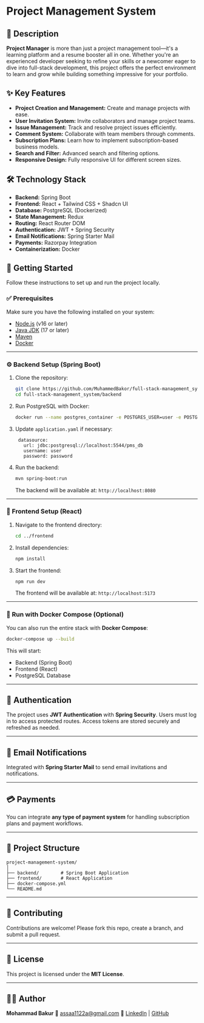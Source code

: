 ﻿# Project Management System

## 📖 Description

**Project Manager** is more than just a project management tool—it's a learning platform and a resume booster all in one. Whether you're an experienced developer seeking to refine your skills or a newcomer eager to dive into full-stack development, this project offers the perfect environment to learn and grow while building something impressive for your portfolio.

## ✨ Key Features

* **Project Creation and Management:** Create and manage projects with ease.
* **User Invitation System:** Invite collaborators and manage project teams.
* **Issue Management:** Track and resolve project issues efficiently.
* **Comment System:** Collaborate with team members through comments.
* **Subscription Plans:** Learn how to implement subscription-based business models.
* **Search and Filter:** Advanced search and filtering options.
* **Responsive Design:** Fully responsive UI for different screen sizes.

## 🛠 Technology Stack

* **Backend:** Spring Boot
* **Frontend:** React + Tailwind CSS + Shadcn UI
* **Database:** PostgreSQL (Dockerized)
* **State Management:** Redux
* **Routing:** React Router DOM
* **Authentication:** JWT + Spring Security
* **Email Notifications:** Spring Starter Mail
* **Payments:** Razorpay Integration
* **Containerization:** Docker

## 🚀 Getting Started

Follow these instructions to set up and run the project locally.

### ✅ Prerequisites

Make sure you have the following installed on your system:

* [Node.js](https://nodejs.org/) (v16 or later)
* [Java JDK](https://adoptium.net/) (17 or later)
* [Maven](https://maven.apache.org/)
* [Docker](https://www.docker.com/)

---

### ⚙️ Backend Setup (Spring Boot)

1. Clone the repository:

   ```bash
   git clone https://github.com/MuhammedBakor/full-stack-management_system.git
   cd full-stack-management_system/backend
   ```

2. Run PostgreSQL with Docker:

   ```bash
   docker run --name postgres_container -e POSTGRES_USER=user -e POSTGRES_PASSWORD=password -e POSTGRES_DB=pms_db-p 5544:5432 -d postgres:15
   ```

3. Update `application.yaml` if necessary:

   ```properties
    datasource:
      url: jdbc:postgresql://localhost:5544/pms_db
      username: user
      password: password
   ```

4. Run the backend:

   ```bash
   mvn spring-boot:run
   ```

   The backend will be available at: `http://localhost:8080`

---

### 🎨 Frontend Setup (React)

1. Navigate to the frontend directory:

   ```bash
   cd ../frontend
   ```

2. Install dependencies:

   ```bash
   npm install
   ```

3. Start the frontend:

   ```bash
   npm run dev
   ```

   The frontend will be available at: `http://localhost:5173`

---

### 🐳 Run with Docker Compose (Optional)

You can also run the entire stack with **Docker Compose**:

```bash
docker-compose up --build
```

This will start:

* Backend (Spring Boot)
* Frontend (React)
* PostgreSQL Database

---

## 🔐 Authentication

The project uses **JWT Authentication** with **Spring Security**. Users must log in to access protected routes. Access tokens are stored securely and refreshed as needed.

---

## 📩 Email Notifications

Integrated with **Spring Starter Mail** to send email invitations and notifications.

---

## 💳 Payments

You can integrate **any type of payment system** for handling subscription plans and payment workflows.

---

## 📂 Project Structure

```
project-management-system/
│
├── backend/        # Spring Boot Application
├── frontend/       # React Application
├── docker-compose.yml
└── README.md
```

---

## 🤝 Contributing

Contributions are welcome! Please fork this repo, create a branch, and submit a pull request.

---

## 📜 License

This project is licensed under the **MIT License**.

---

## 👨‍💻 Author

**Mohammad Bakur**
📧 [assaa1122a@gmail.com](mailto:assaa1122a@gmail.com)
🔗 [LinkedIn](www.linkedin.com/in/mohammad-bakur-86876535a) | [GitHub](https://github.com/MuhammedBakor)

